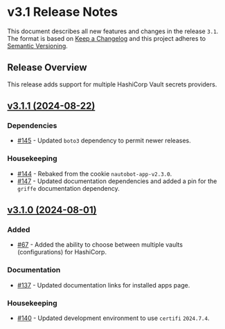 # v3.1 Release Notes

This document describes all new features and changes in the release `3.1`. The format is based on [Keep a Changelog](https://keepachangelog.com/en/1.0.0/) and this project adheres to [Semantic Versioning](https://semver.org/spec/v2.0.0.html).

## Release Overview

This release adds support for multiple HashiCorp Vault secrets providers.

## [v3.1.1 (2024-08-22)](https://github.com/nautobot/nautobot-app-secrets-providers/releases/tag/v3.1.1)

### Dependencies

- [#145](https://github.com/nautobot/nautobot-app-secrets-providers/issues/145) - Updated `boto3` dependency to permit newer releases.

### Housekeeping

- [#144](https://github.com/nautobot/nautobot-app-secrets-providers/issues/144) - Rebaked from the cookie `nautobot-app-v2.3.0`.
- [#147](https://github.com/nautobot/nautobot-app-secrets-providers/pull/147) - Updated documentation dependencies and added a pin for the `griffe` documentation dependency.

## [v3.1.0 (2024-08-01)](https://github.com/nautobot/nautobot-app-secrets-providers/releases/tag/v3.1.0)

### Added

- [#67](https://github.com/nautobot/nautobot-app-secrets-providers/issues/67) - Added the ability to choose between multiple vaults (configurations) for HashiCorp.

### Documentation

- [#137](https://github.com/nautobot/nautobot-app-secrets-providers/issues/137) - Updated documentation links for installed apps page.

### Housekeeping

- [#140](https://github.com/nautobot/nautobot-app-secrets-providers/issues/140) - Updated development environment to use `certifi` `2024.7.4`.
